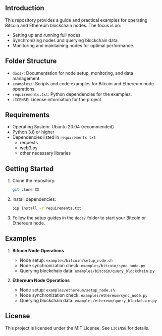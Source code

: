 ## Introduction
This repository provides a guide and practical examples for operating Bitcoin and Ethereum blockchain nodes. The focus is on:
- Setting up and running full nodes.
- Synchronizing nodes and querying blockchain data.
- Monitoring and maintaining nodes for optimal performance.


## Folder Structure
- `docs/`: Documentation for node setup, monitoring, and data management.
- `examples/`: Scripts and code examples for Bitcoin and Ethereum node operations.
- `requirements.txt`: Python dependencies for the examples.
- `LICENSE`: License information for the project.


## Requirements
- Operating System: Ubuntu 20.04 (recommended)
- Python 3.8 or higher
- Dependencies listed in `requirements.txt`
  - requests
  - web3.py
  - other necessary libraries


## Getting Started
1. Clone the repository:
    ```bash
    git clone XX
    ```

1. Install dependencies:
    ```bash
    pip install -r requirements.txt
    ```

1. Follow the setup guides in the `docs/` folder to start your Bitcoin or Ethereum node.


## Examples
1. **Bitcoin Node Operations**
   - Node setup: `examples/bitcoin/setup_node.sh`
   - Node synchronization check: `examples/bitcoin/sync_node.py`
   - Querying blockchain data: `examples/bitcoin/query_blockchain.py`

2. **Ethereum Node Operations**
   - Node setup: `examples/ethereum/setup_node.sh`
   - Node synchronization check: `examples/ethereum/sync_node.py`
   - Querying blockchain data: `examples/ethereum/query_blockchain.py`


## License
This project is licensed under the MIT License. See `LICENSE` for details.

